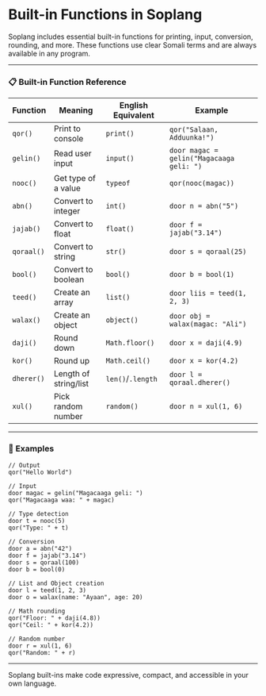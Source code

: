 # Built-in Functions in Soplang

Soplang includes essential built-in functions for printing, input, conversion, rounding, and more. These functions use clear Somali terms and are always available in any program.

---

### 📋 Built-in Function Reference

| Function   | Meaning               | English Equivalent | Example                                  |
|------------|------------------------|---------------------|------------------------------------------|
| `qor()`    | Print to console       | `print()`           | `qor("Salaan, Adduunka!")`               |
| `gelin()`  | Read user input        | `input()`           | `door magac = gelin("Magacaaga geli: ")` |
| `nooc()`   | Get type of a value    | `typeof`            | `qor(nooc(magac))`                       |
| `abn()`    | Convert to integer     | `int()`             | `door n = abn("5")`                      |
| `jajab()`  | Convert to float       | `float()`           | `door f = jajab("3.14")`                 |
| `qoraal()` | Convert to string      | `str()`             | `door s = qoraal(25)`                    |
| `bool()`   | Convert to boolean     | `bool()`            | `door b = bool(1)`                       |
| `teed()`   | Create an array        | `list()`            | `door liis = teed(1, 2, 3)`              |
| `walax()`  | Create an object       | `object()`          | `door obj = walax(magac: "Ali")`         |
| `daji()`   | Round down             | `Math.floor()`      | `door x = daji(4.9)`                     |
| `kor()`    | Round up               | `Math.ceil()`       | `door x = kor(4.2)`                      |
| `dherer()` | Length of string/list  | `len()`/`.length`   | `door l = qoraal.dherer()`               |
| `xul()`    | Pick random number     | `random()`          | `door n = xul(1, 6)`                     |

---

### 🧪 Examples

```sop
// Output
qor("Hello World")

// Input
door magac = gelin("Magacaaga geli: ")
qor("Magacaaga waa: " + magac)

// Type detection
door t = nooc(5)
qor("Type: " + t)

// Conversion
door a = abn("42")
door f = jajab("3.14")
door s = qoraal(100)
door b = bool(0)

// List and Object creation
door l = teed(1, 2, 3)
door o = walax(name: "Ayaan", age: 20)

// Math rounding
qor("Floor: " + daji(4.8))
qor("Ceil: " + kor(4.2))

// Random number
door r = xul(1, 6)
qor("Random: " + r)
```

---

Soplang built-ins make code expressive, compact, and accessible in your own language.
